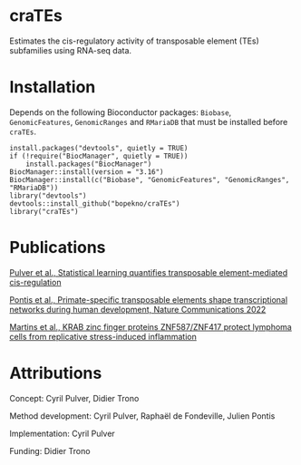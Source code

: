 # craTEs
Estimates the cis-regulatory activity of transposable element (TEs) subfamilies using RNA-seq data.

# Installation
Depends on the following Bioconductor packages: `Biobase`, `GenomicFeatures`, `GenomicRanges` and `RMariaDB` that must be installed before `craTEs`.

```
install.packages("devtools", quietly = TRUE)
if (!require("BiocManager", quietly = TRUE))
    install.packages("BiocManager")
BiocManager::install(version = "3.16")
BiocManager::install(c("Biobase", "GenomicFeatures", "GenomicRanges", "RMariaDB"))
library("devtools")
devtools::install_github("bopekno/craTEs")
library("craTEs")
```

# Publications
[Pulver et al., Statistical learning quantifies transposable element-mediated cis-regulation](https://www.biorxiv.org/content/10.1101/2022.09.23.509180v1)

[Pontis et al., Primate-specific transposable elements shape transcriptional networks during human development, Nature Communications 2022](https://www.nature.com/articles/s41467-022-34800-w)

[Martins et al., KRAB zinc finger proteins ZNF587/ZNF417 protect lymphoma cells from replicative stress-induced inflammation](https://www.biorxiv.org/content/10.1101/2023.03.08.531722v1)

# Attributions
Concept: Cyril Pulver, Didier Trono

Method development: Cyril Pulver, Raphaël de Fondeville, Julien Pontis

Implementation: Cyril Pulver

Funding: Didier Trono
